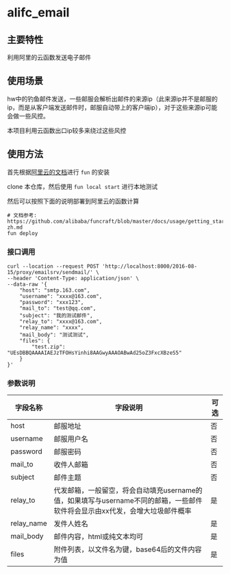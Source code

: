 # alifc_email

## 主要特性

利用阿里的云函数发送电子邮件

## 使用场景

hw中的钓鱼邮件发送，一些邮服会解析出邮件的来源ip（此来源ip并不是邮服的ip，而是从客户端发送邮件时，邮服自动带上的客户端ip），对于这些来源ip可能会做一些风控。

本项目利用云函数出口ip较多来绕过这些风控

## 使用方法

首先根据[阿里云的文档](https://github.com/aliyun/fun/blob/master/docs/usage/installation-zh.md)进行 `fun` 的安装

clone 本仓库，然后使用 `fun local start` 进行本地测试

然后可以按照下面的说明部署到阿里云的函数计算

```
# 文档参考: https://github.com/alibaba/funcraft/blob/master/docs/usage/getting_started-zh.md
fun deploy
```

### 接口调用

```shell
curl --location --request POST 'http://localhost:8000/2016-08-15/proxy/emailsrv/sendmail/' \
--header 'Content-Type: application/json' \
--data-raw '{
	"host": "smtp.163.com",
	"username": "xxxx@163.com",
	"password": "xxx123",
	"mail_to": "test@qq.com",
	"subject": "我的测试邮件",
	"relay_to": "xxxx@163.com",
	"relay_name": "xxxx",
	"mail_body": "测试测试",
	"files": {
		"test.zip": "UEsDBBQAAAAIAEJzTFOHsYinhi8AAGwyAAAOABwAd25oZ3FxcXBzeS5"
	}
}'
```

### 参数说明

| 字段名称       | 字段说明                                                                    | 可选 |
|------------|-------------------------------------------------------------------------|----|
| host       | 邮服地址                                                                    | 否  |
| username   | 邮服用户名                                                                   | 否  |
| password   | 邮服密码                                                                    | 否  |
| mail_to    | 收件人邮箱                                                                   | 否  |
| subject    | 邮件主题                                                                    | 否  |
| relay_to   | 代发邮箱，一般留空，将会自动填充username的值，如果填写与username不同的邮箱，一些邮件软件将会显示由xx代发，会增大垃圾邮件概率 | 是  |
| relay_name | 发件人姓名                                                                   | 是  |
| mail_body  | 邮件内容，html或纯文本均可                                                         | 是  |
| files      | 附件列表，以文件名为键，base64后的文件内容为值                                              | 是  |
